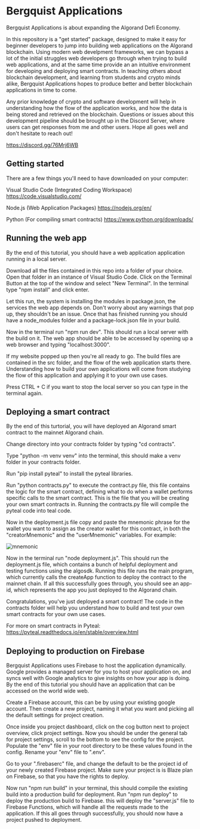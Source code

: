 # Bergquist Applications

Bergquist Applications is about expanding the Algorand Defi Economy. 

In this repository is a "get started" package, designed to make it easy for beginner developers to jump into building web applications on the Algorand blockchain. Using modern web develpment frameworks, we can bypass a lot of the initial struggles web developers go through when trying to build web applications, and at the same time provide an an intuitive environment for developing and deploying smart contracts. In teaching others about blockchain development, and learning from students and crypto minds alike, Bergquist Applications hopes to produce better and better blockchain applications in time to come.

Any prior knowledge of crypto and software development will help in understanding how the flow of the application works, and how the data is being stored and retrieved on the blockchain. Questions or issues about this development pipeline should be brought up in the Discord Server, where users can get responses from me and other users. Hope all goes well and don't hesitate to reach out!

https://discord.gg/76Mrj6WB

## Getting started

There are a few things you'll need to have downloaded on your computer:

Visual Studio Code (Integrated Coding Workspace)
https://code.visualstudio.com/

Node.js (Web Application Packages)
https://nodejs.org/en/

Python (For compiling smart contracts)
https://www.python.org/downloads/

## Running the web app

By the end of this tutorial, you should have a web application application running in a local server.

Download all the files contained in this repo into a folder of your choice. Open that folder in an instance of Visual Studio Code. Click on the Terminal Button at the top of the window and select "New Terminal". In the terminal type "npm install" and click enter.

Let this run, the system is installing the modules in package.json, the services the web app depends on. Don't worry about any warnings that pop up, they shouldn't be an issue. Once that has finished running you should have a node_modules folder and a package-lock.json file in your build.

Now in the terminal run "npm run dev". This should run a local server with the build on it. The web app should be able to be accessed by opening up a web browser and typing "localhost:3000".

If my website popped up then you're all ready to go. The build files are contained in the src folder, and the flow of the web application starts there. Understanding how to build your own applications will come from studying the flow of this application and applying it to your own use cases.

Press CTRL + C if you want to stop the local server so you can type in the terminal again.

## Deploying a smart contract

By the end of this turtorial, you will have deployed an Algorand smart contract to the mainnet Algorand chain.

Change directory into your contracts folder by typing "cd contracts".

Type "python -m venv venv" into the terminal, this should make a venv folder in your contracts folder. 

Run "pip install pyteal" to install the pyteal libraries.

Run "python contracts.py" to execute the contract.py file, this file contains the logic for the smart contract, defining what to do when a wallet performs specific calls to the smart contract. This is the file that you will be creating your own smart contracts in. Running the contracts.py file will compile the pyteal code into teal code.

Now in the deployment.js file copy and paste the mnemonic phrase for the wallet you want to assign as the creator wallet for this contract, in both the "creatorMnemonic" and the "userMnemonic" variables. For example: 

![mnemonic](https://user-images.githubusercontent.com/54189645/188233992-55649367-3fdc-4250-8433-980782357d97.PNG)

Now in the terminal run "node deployment.js". This should run the deployment.js file, which contains a bunch of helpful deployment and testing functions using the algosdk. Running this file runs the main program, which currently calls the createApp function to deploy the contract to the mainnet chain. If all this successfully goes through, you should see an app-id, which represents the app you just deployed to the Algorand chain.

Congratulations, you've just deployed a smart contract! The code in the contracts folder will help you understand how to build and test your own smart contracts for your own use cases.

For more on smart contracts in Pyteal:
https://pyteal.readthedocs.io/en/stable/overview.html

## Deploying to production on Firebase

Bergquist Applications uses Firebase to host the application dynamically. Google provides a managed server for you to host your application on, and syncs well with Google analytics to give insights on how your app is doing. By the end of this tutorial you should have an application that can be accessed on the world wide web.

Create a Firebase account, this can be by using your existing google account. Then create a new project, naming it what you want and picking all the default settings for project creation. 

Once inside you project dashboard, click on the cog button next to project overview, click project settings. Now you should be under the general tab for project settings, scroll to the bottom to see the config for the project. Populate the "env" file in your root directory to be these values found in the config. Rename your "env" file to ".env".

Go to your ".firebaserc" file, and change the default to be the project id of your newly created Firebase project. Make sure your project is is Blaze plan on Firebase, so that you have the rights to deploy.

Now run "npm run build" in your terminal, this should compile the existing build into a production build for deployment. Run "npm run deploy" to deploy the production build to Firebase. this will deploy the "server.js" file to Firebase Functions, which will handle all the requests made to the application. If this all goes through successfully, you should now have a project pushed to deployment.






